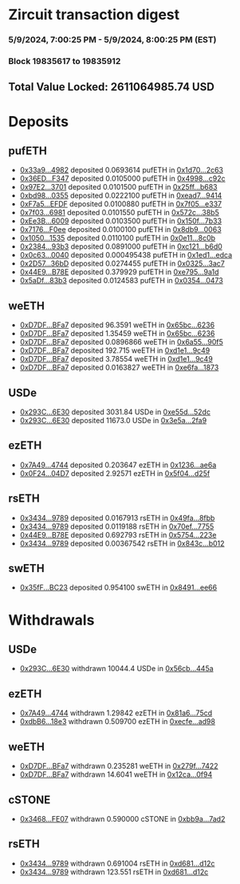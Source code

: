 # Zircuit transaction digest
### 5/9/2024, 7:00:25 PM - 5/9/2024, 8:00:25 PM (EST)
### Block 19835617 to 19835912

## Total Value Locked: 2611064985.74 USD

# Deposits
## pufETH
- [0x33a9...4982](https://etherscan.io/address/0x33a9637a06e36bf39458548267AeC9C8FacC4982) deposited 0.0693614 pufETH in [0x1d70...2c63](https://etherscan.io/tx/0x33a9637a06e36bf39458548267AeC9C8FacC4982)
- [0x36ED...F347](https://etherscan.io/address/0x36ED7ba90aE119B66669740a918E991fbd6EF347) deposited 0.0105000 pufETH in [0x4998...c92c](https://etherscan.io/tx/0x36ED7ba90aE119B66669740a918E991fbd6EF347)
- [0x97E2...3701](https://etherscan.io/address/0x97E27a6a25d44cfBe963Ca2575a6d53b99633701) deposited 0.0101500 pufETH in [0x25ff...b683](https://etherscan.io/tx/0x97E27a6a25d44cfBe963Ca2575a6d53b99633701)
- [0xbd98...0355](https://etherscan.io/address/0xbd98BbcA4572B654902b1d1eC3a00577F3b20355) deposited 0.0222100 pufETH in [0xead7...9414](https://etherscan.io/tx/0xbd98BbcA4572B654902b1d1eC3a00577F3b20355)
- [0xF7a5...EFDF](https://etherscan.io/address/0xF7a50479FD7Ce321B2898829872aABff7E91EFDF) deposited 0.0100880 pufETH in [0x7f05...e337](https://etherscan.io/tx/0xF7a50479FD7Ce321B2898829872aABff7E91EFDF)
- [0x7f03...6981](https://etherscan.io/address/0x7f03CeA8afE56e5F26d807a5E43a1c04f2f56981) deposited 0.0101550 pufETH in [0x572c...38b5](https://etherscan.io/tx/0x7f03CeA8afE56e5F26d807a5E43a1c04f2f56981)
- [0xEe3B...6009](https://etherscan.io/address/0xEe3BF4c714ee6ABE7d1d35f24ee3cCb237c96009) deposited 0.0103500 pufETH in [0x150f...7b33](https://etherscan.io/tx/0xEe3BF4c714ee6ABE7d1d35f24ee3cCb237c96009)
- [0x7176...F0ee](https://etherscan.io/address/0x71761ae1Fc7802F952838DA984319e5Df103F0ee) deposited 0.0100100 pufETH in [0x8db9...0063](https://etherscan.io/tx/0x71761ae1Fc7802F952838DA984319e5Df103F0ee)
- [0x1050...1535](https://etherscan.io/address/0x1050c1bE3215d004a5072d940D6fC11103981535) deposited 0.0110100 pufETH in [0x0e11...8c0b](https://etherscan.io/tx/0x1050c1bE3215d004a5072d940D6fC11103981535)
- [0x2384...93b3](https://etherscan.io/address/0x2384db0BdEEfA3983b497dA1862Ddfd6C36193b3) deposited 0.0891000 pufETH in [0xc121...b6d0](https://etherscan.io/tx/0x2384db0BdEEfA3983b497dA1862Ddfd6C36193b3)
- [0x0c63...0040](https://etherscan.io/address/0x0c63a24864aD2b9B4351d38Fe8460923CFee0040) deposited 0.000495438 pufETH in [0x1ed1...edca](https://etherscan.io/tx/0x0c63a24864aD2b9B4351d38Fe8460923CFee0040)
- [0x2D57...36bD](https://etherscan.io/address/0x2D57DB30240e4F5fcc156Cb0ae5B774A6DDa36bD) deposited 0.0274455 pufETH in [0x0325...3ac7](https://etherscan.io/tx/0x2D57DB30240e4F5fcc156Cb0ae5B774A6DDa36bD)
- [0x44E9...B78E](https://etherscan.io/address/0x44E9d827D83746F2817C55AD7071f4426759B78E) deposited 0.379929 pufETH in [0xe795...9a1d](https://etherscan.io/tx/0x44E9d827D83746F2817C55AD7071f4426759B78E)
- [0x5aDf...83b3](https://etherscan.io/address/0x5aDf4C1d2BE46433F13E38320a43f081d47b83b3) deposited 0.0124583 pufETH in [0x0354...0473](https://etherscan.io/tx/0x5aDf4C1d2BE46433F13E38320a43f081d47b83b3)
## weETH
- [0xD7DF...BFa7](https://etherscan.io/address/0xD7DF7E085214743530afF339aFC420c7c720BFa7) deposited 96.3591 weETH in [0x65bc...6236](https://etherscan.io/tx/0xD7DF7E085214743530afF339aFC420c7c720BFa7)
- [0xD7DF...BFa7](https://etherscan.io/address/0xD7DF7E085214743530afF339aFC420c7c720BFa7) deposited 1.35459 weETH in [0x65bc...6236](https://etherscan.io/tx/0xD7DF7E085214743530afF339aFC420c7c720BFa7)
- [0xD7DF...BFa7](https://etherscan.io/address/0xD7DF7E085214743530afF339aFC420c7c720BFa7) deposited 0.0896866 weETH in [0x6a55...90f5](https://etherscan.io/tx/0xD7DF7E085214743530afF339aFC420c7c720BFa7)
- [0xD7DF...BFa7](https://etherscan.io/address/0xD7DF7E085214743530afF339aFC420c7c720BFa7) deposited 192.715 weETH in [0xd1e1...9c49](https://etherscan.io/tx/0xD7DF7E085214743530afF339aFC420c7c720BFa7)
- [0xD7DF...BFa7](https://etherscan.io/address/0xD7DF7E085214743530afF339aFC420c7c720BFa7) deposited 3.78554 weETH in [0xd1e1...9c49](https://etherscan.io/tx/0xD7DF7E085214743530afF339aFC420c7c720BFa7)
- [0xD7DF...BFa7](https://etherscan.io/address/0xD7DF7E085214743530afF339aFC420c7c720BFa7) deposited 0.0163827 weETH in [0xe6fa...1873](https://etherscan.io/tx/0xD7DF7E085214743530afF339aFC420c7c720BFa7)
## USDe
- [0x293C...6E30](https://etherscan.io/address/0x293C6937D8D82e05B01335F7B33FBA0c8e256E30) deposited 3031.84 USDe in [0xe55d...52dc](https://etherscan.io/tx/0x293C6937D8D82e05B01335F7B33FBA0c8e256E30)
- [0x293C...6E30](https://etherscan.io/address/0x293C6937D8D82e05B01335F7B33FBA0c8e256E30) deposited 11673.0 USDe in [0x3e5a...2fa9](https://etherscan.io/tx/0x293C6937D8D82e05B01335F7B33FBA0c8e256E30)
## ezETH
- [0x7A49...4744](https://etherscan.io/address/0x7A493Be5c2ce014cD049Bf178a1ac0Db1B434744) deposited 0.203647 ezETH in [0x1236...ae6a](https://etherscan.io/tx/0x7A493Be5c2ce014cD049Bf178a1ac0Db1B434744)
- [0x0F24...04D7](https://etherscan.io/address/0x0F24bDBC481b696488eA9201C2439784FeCD04D7) deposited 2.92571 ezETH in [0x5f04...d25f](https://etherscan.io/tx/0x0F24bDBC481b696488eA9201C2439784FeCD04D7)
## rsETH
- [0x3434...9789](https://etherscan.io/address/0x34349c5569e7B846c3558961552D2202760A9789) deposited 0.0167913 rsETH in [0x49fa...8fbb](https://etherscan.io/tx/0x34349c5569e7B846c3558961552D2202760A9789)
- [0x3434...9789](https://etherscan.io/address/0x34349c5569e7B846c3558961552D2202760A9789) deposited 0.0119188 rsETH in [0x70ef...7755](https://etherscan.io/tx/0x34349c5569e7B846c3558961552D2202760A9789)
- [0x44E9...B78E](https://etherscan.io/address/0x44E9d827D83746F2817C55AD7071f4426759B78E) deposited 0.692793 rsETH in [0x5754...223e](https://etherscan.io/tx/0x44E9d827D83746F2817C55AD7071f4426759B78E)
- [0x3434...9789](https://etherscan.io/address/0x34349c5569e7B846c3558961552D2202760A9789) deposited 0.00367542 rsETH in [0x843c...b012](https://etherscan.io/tx/0x34349c5569e7B846c3558961552D2202760A9789)
## swETH
- [0x35fF...BC23](https://etherscan.io/address/0x35fFC49E7FEFC188dFf81dB3c717dB098294BC23) deposited 0.954100 swETH in [0x8491...ee66](https://etherscan.io/tx/0x35fFC49E7FEFC188dFf81dB3c717dB098294BC23)
# Withdrawals
## USDe
- [0x293C...6E30](https://etherscan.io/address/0x293C6937D8D82e05B01335F7B33FBA0c8e256E30) withdrawn 10044.4 USDe in [0x56cb...445a](https://etherscan.io/tx/0x293C6937D8D82e05B01335F7B33FBA0c8e256E30)
## ezETH
- [0x7A49...4744](https://etherscan.io/address/0x7A493Be5c2ce014cD049Bf178a1ac0Db1B434744) withdrawn 1.29842 ezETH in [0x81a6...75cd](https://etherscan.io/tx/0x7A493Be5c2ce014cD049Bf178a1ac0Db1B434744)
- [0xdbB6...18e3](https://etherscan.io/address/0xdbB68668a8059bC82E7a078a5536c4F559D118e3) withdrawn 0.509700 ezETH in [0xecfe...ad98](https://etherscan.io/tx/0xdbB68668a8059bC82E7a078a5536c4F559D118e3)
## weETH
- [0xD7DF...BFa7](https://etherscan.io/address/0xD7DF7E085214743530afF339aFC420c7c720BFa7) withdrawn 0.235281 weETH in [0x279f...7422](https://etherscan.io/tx/0xD7DF7E085214743530afF339aFC420c7c720BFa7)
- [0xD7DF...BFa7](https://etherscan.io/address/0xD7DF7E085214743530afF339aFC420c7c720BFa7) withdrawn 14.6041 weETH in [0x12ca...0f94](https://etherscan.io/tx/0xD7DF7E085214743530afF339aFC420c7c720BFa7)
## cSTONE
- [0x3468...FE07](https://etherscan.io/address/0x3468A269AFeE7569985CD2AF06e743285aeFFE07) withdrawn 0.590000 cSTONE in [0xbb9a...7ad2](https://etherscan.io/tx/0x3468A269AFeE7569985CD2AF06e743285aeFFE07)
## rsETH
- [0x3434...9789](https://etherscan.io/address/0x34349c5569e7B846c3558961552D2202760A9789) withdrawn 0.691004 rsETH in [0xd681...d12c](https://etherscan.io/tx/0x34349c5569e7B846c3558961552D2202760A9789)
- [0x3434...9789](https://etherscan.io/address/0x34349c5569e7B846c3558961552D2202760A9789) withdrawn 123.551 rsETH in [0xd681...d12c](https://etherscan.io/tx/0x34349c5569e7B846c3558961552D2202760A9789)
